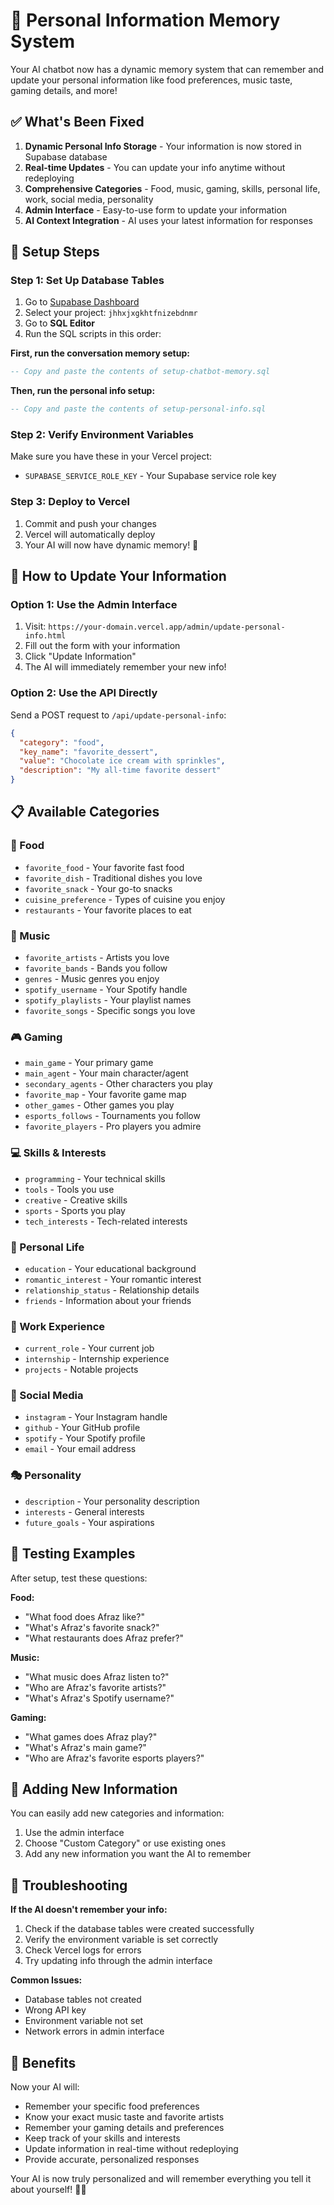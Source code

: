 # 🧠 Personal Information Memory System

Your AI chatbot now has a dynamic memory system that can remember and update your personal information like food preferences, music taste, gaming details, and more!

## ✅ What's Been Fixed

1. **Dynamic Personal Info Storage** - Your information is now stored in Supabase database
2. **Real-time Updates** - You can update your info anytime without redeploying
3. **Comprehensive Categories** - Food, music, gaming, skills, personal life, work, social media, personality
4. **Admin Interface** - Easy-to-use form to update your information
5. **AI Context Integration** - AI uses your latest information for responses

## 🚀 Setup Steps

### Step 1: Set Up Database Tables

1. Go to [Supabase Dashboard](https://supabase.com/dashboard)
2. Select your project: `jhhxjxgkhtfnizebdnmr`
3. Go to **SQL Editor**
4. Run the SQL scripts in this order:

**First, run the conversation memory setup:**
```sql
-- Copy and paste the contents of setup-chatbot-memory.sql
```

**Then, run the personal info setup:**
```sql
-- Copy and paste the contents of setup-personal-info.sql
```

### Step 2: Verify Environment Variables

Make sure you have these in your Vercel project:
- `SUPABASE_SERVICE_ROLE_KEY` - Your Supabase service role key

### Step 3: Deploy to Vercel

1. Commit and push your changes
2. Vercel will automatically deploy
3. Your AI will now have dynamic memory! 🎉

## 🎯 How to Update Your Information

### Option 1: Use the Admin Interface

1. Visit: `https://your-domain.vercel.app/admin/update-personal-info.html`
2. Fill out the form with your information
3. Click "Update Information"
4. The AI will immediately remember your new info!

### Option 2: Use the API Directly

Send a POST request to `/api/update-personal-info`:

```json
{
  "category": "food",
  "key_name": "favorite_dessert",
  "value": "Chocolate ice cream with sprinkles",
  "description": "My all-time favorite dessert"
}
```

## 📋 Available Categories

### 🍕 Food
- `favorite_food` - Your favorite fast food
- `favorite_dish` - Traditional dishes you love
- `favorite_snack` - Your go-to snacks
- `cuisine_preference` - Types of cuisine you enjoy
- `restaurants` - Your favorite places to eat

### 🎵 Music
- `favorite_artists` - Artists you love
- `favorite_bands` - Bands you follow
- `genres` - Music genres you enjoy
- `spotify_username` - Your Spotify handle
- `spotify_playlists` - Your playlist names
- `favorite_songs` - Specific songs you love

### 🎮 Gaming
- `main_game` - Your primary game
- `main_agent` - Your main character/agent
- `secondary_agents` - Other characters you play
- `favorite_map` - Your favorite game map
- `other_games` - Other games you play
- `esports_follows` - Tournaments you follow
- `favorite_players` - Pro players you admire

### 💻 Skills & Interests
- `programming` - Your technical skills
- `tools` - Tools you use
- `creative` - Creative skills
- `sports` - Sports you play
- `tech_interests` - Tech-related interests

### 👤 Personal Life
- `education` - Your educational background
- `romantic_interest` - Your romantic interest
- `relationship_status` - Relationship details
- `friends` - Information about your friends

### 💼 Work Experience
- `current_role` - Your current job
- `internship` - Internship experience
- `projects` - Notable projects

### 📱 Social Media
- `instagram` - Your Instagram handle
- `github` - Your GitHub profile
- `spotify` - Your Spotify profile
- `email` - Your email address

### 🎭 Personality
- `description` - Your personality description
- `interests` - General interests
- `future_goals` - Your aspirations

## 🧪 Testing Examples

After setup, test these questions:

**Food:**
- "What food does Afraz like?"
- "What's Afraz's favorite snack?"
- "What restaurants does Afraz prefer?"

**Music:**
- "What music does Afraz listen to?"
- "Who are Afraz's favorite artists?"
- "What's Afraz's Spotify username?"

**Gaming:**
- "What games does Afraz play?"
- "What's Afraz's main game?"
- "Who are Afraz's favorite esports players?"

## 🔄 Adding New Information

You can easily add new categories and information:

1. Use the admin interface
2. Choose "Custom Category" or use existing ones
3. Add any new information you want the AI to remember

## 🐛 Troubleshooting

**If the AI doesn't remember your info:**

1. Check if the database tables were created successfully
2. Verify the environment variable is set correctly
3. Check Vercel logs for errors
4. Try updating info through the admin interface

**Common Issues:**
- Database tables not created
- Wrong API key
- Environment variable not set
- Network errors in admin interface

## 🎉 Benefits

Now your AI will:
- Remember your specific food preferences
- Know your exact music taste and favorite artists
- Remember your gaming details and preferences
- Keep track of your skills and interests
- Update information in real-time without redeploying
- Provide accurate, personalized responses

Your AI is now truly personalized and will remember everything you tell it about yourself! 🧠✨ 